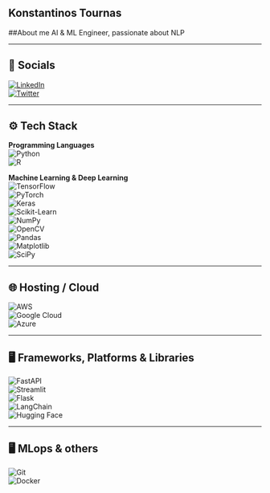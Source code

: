 ## Konstantinos Tournas

##About me
AI & ML Engineer, passionate about NLP

---

## 🔗 Socials
[![LinkedIn](https://img.shields.io/badge/LinkedIn-Profile-blue?logo=linkedin)](https://www.linkedin.com/in/konstantinos-tournas-05513b334/)  
[![Twitter](https://img.shields.io/badge/Twitter-@kostas123-blue?logo=twitter)](https://x.com/Tournas_)

---

## ⚙️ Tech Stack

**Programming Languages**  
![Python](https://img.shields.io/badge/-Python-000?style=flat&logo=python)  
![R](https://img.shields.io/badge/-R-276DC3?style=flat&logo=r)

**Machine Learning & Deep Learning**  
![TensorFlow](https://img.shields.io/badge/-TensorFlow-FF6F00?style=flat&logo=tensorflow)  
![PyTorch](https://img.shields.io/badge/-PyTorch-EE4C2C?style=flat&logo=pytorch)  
![Keras](https://img.shields.io/badge/-Keras-D00000?style=flat&logo=keras)  
![Scikit-Learn](https://img.shields.io/badge/-Scikit%20Learn-F7931E?style=flat&logo=scikit-learn)  
![NumPy](https://img.shields.io/badge/-NumPy-013243?style=flat&logo=numpy)  
![OpenCV](https://img.shields.io/badge/-OpenCV-5C3EE8?style=flat&logo=opencv)  
![Pandas](https://img.shields.io/badge/-Pandas-006F61?style=flat&logo=pandas)  
![Matplotlib](https://img.shields.io/badge/-Matplotlib-003B57?style=flat&logo=matplotlib)  
![SciPy](https://img.shields.io/badge/-SciPy-8A5E9F?style=flat&logo=scipy)

---

## 🌐 Hosting / Cloud  
![AWS](https://img.shields.io/badge/-AWS-232F3E?style=flat&logo=amazonaws)  
![Google Cloud](https://img.shields.io/badge/-Google%20Cloud-4285F4?style=flat&logo=google-cloud)  
![Azure](https://img.shields.io/badge/-Azure-0089D6?style=flat&logo=microsoftazure)  

---

## 🖥️ Frameworks, Platforms & Libraries  
![FastAPI](https://img.shields.io/badge/-FastAPI-009688?style=flat&logo=fastapi)  
![Streamlit](https://img.shields.io/badge/-Streamlit-FF4B4B?style=flat&logo=streamlit)  
![Flask](https://img.shields.io/badge/-Flask-000000?style=flat&logo=flask)  
![LangChain](https://img.shields.io/badge/-LangChain-FF0000?style=flat&logo=langchain)  
![Hugging Face](https://img.shields.io/badge/-Hugging%20Face-FF6F00?style=flat&logo=huggingface)

---

## 🖥️ MLops & others  
![Git](https://img.shields.io/badge/-Git-F05032?style=flat&logo=git)  
![Docker](https://img.shields.io/badge/-Docker-2496ED?style=flat&logo=docker)
